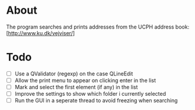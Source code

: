 # About
The program searches and prints addresses from the UCPH address book: [http://www.ku.dk/vejviser/]

# Todo
* [ ] Use a QValidator (regexp) on the case QLineEdit
* [ ] Allow the print menu to appear on clicking enter in the list
* [ ] Mark and select the first element (if any) in the list
* [ ] Improve the settings to show which folder i currently selected
* [ ] Run the GUI in a seperate thread to avoid freezing when searching
